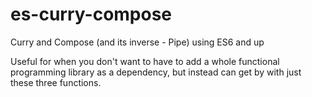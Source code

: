 # es-curry-compose
Curry and Compose (and its inverse - Pipe) using ES6 and up

Useful for when you don't want to have to add a whole functional programming library as a dependency, but instead can get by with just these three functions.
